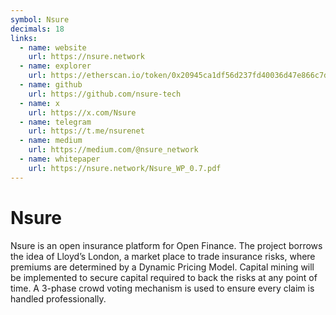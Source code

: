 ```yaml
---
symbol: Nsure
decimals: 18
links:
  - name: website
    url: https://nsure.network
  - name: explorer
    url: https://etherscan.io/token/0x20945ca1df56d237fd40036d47e866c7dccd2114
  - name: github
    url: https://github.com/nsure-tech
  - name: x
    url: https://x.com/Nsure
  - name: telegram
    url: https://t.me/nsurenet
  - name: medium
    url: https://medium.com/@nsure_network
  - name: whitepaper
    url: https://nsure.network/Nsure_WP_0.7.pdf
---
```


# Nsure

Nsure is an open insurance platform for Open Finance. The project borrows the idea of Lloyd’s London, a market place to trade insurance risks, where premiums are determined by a Dynamic Pricing Model. Capital mining will be implemented to secure capital required to back the risks at any point of time. A 3-phase crowd voting mechanism is used to ensure every claim is handled professionally.
